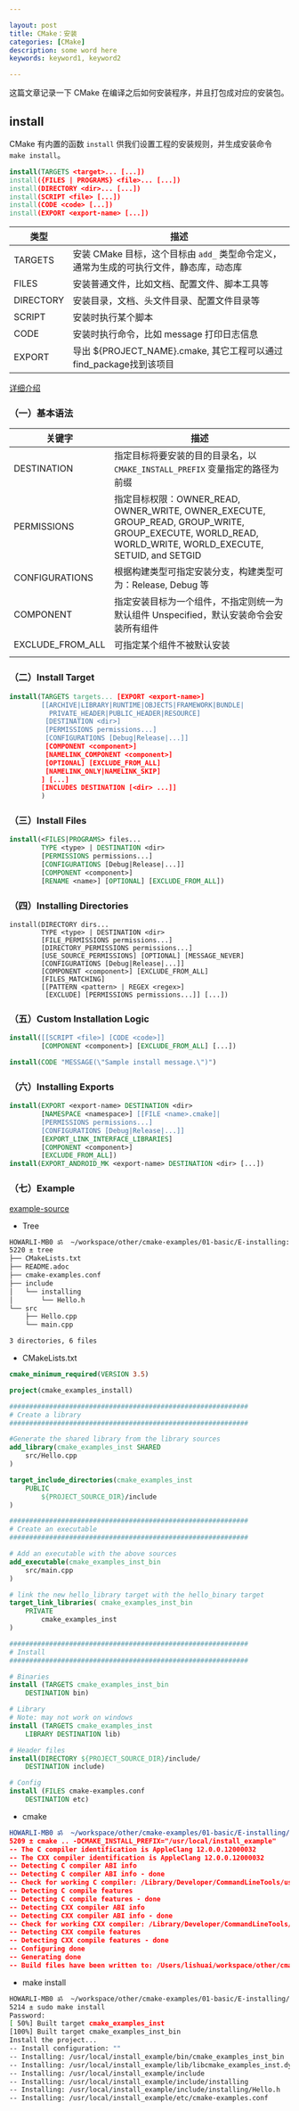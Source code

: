 ```yaml
---

layout: post
title: CMake：安装
categories: [CMake]
description: some word here
keywords: keyword1, keyword2

---
```


这篇文章记录一下 CMake 在编译之后如何安装程序，并且打包成对应的安装包。

## install

CMake 有内置的函数 `install` 供我们设置工程的安装规则，并生成安装命令 `make install`。

```cmake
install(TARGETS <target>... [...])
install({FILES | PROGRAMS} <file>... [...])
install(DIRECTORY <dir>... [...])
install(SCRIPT <file> [...])
install(CODE <code> [...])
install(EXPORT <export-name> [...])
```

| 类型      | 描述                                                         |
| --------- | ------------------------------------------------------------ |
| TARGETS   | 安装 CMake 目标，这个目标由 `add_` 类型命令定义，通常为生成的可执行文件，静态库，动态库 |
| FILES     | 安装普通文件，比如文档、配置文件、脚本工具等                 |
| DIRECTORY | 安装目录，文档、头文件目录、配置文件目录等                   |
| SCRIPT    | 安装时执行某个脚本                                           |
| CODE      | 安装时执行命令，比如 message 打印日志信息                    |
| EXPORT    | 导出 ${PROJECT_NAME}.cmake, 其它工程可以通过find_package找到该项目 |

[详细介绍](https://cmake.org/cmake/help/v3.19/command/install.html)

### （一）基本语法

| 关键字           | 描述                                                         |
| ---------------- | ------------------------------------------------------------ |
| DESTINATION      | 指定目标将要安装的目的目录名，以 `CMAKE_INSTALL_PREFIX` 变量指定的路径为前缀 |
| PERMISSIONS      | 指定目标权限：OWNER_READ, OWNER_WRITE, OWNER_EXECUTE, GROUP_READ, GROUP_WRITE, GROUP_EXECUTE, WORLD_READ, WORLD_WRITE, WORLD_EXECUTE, SETUID, and SETGID |
| CONFIGURATIONS   | 根据构建类型可指定安装分支，构建类型可为：Release, Debug 等  |
| COMPONENT        | 指定安装目标为一个组件，不指定则统一为默认组件 Unspecified，默认安装命令会安装所有组件 |
| EXCLUDE_FROM_ALL | 可指定某个组件不被默认安装                                   |
|                  |                                                              |

### （二）Install Target

```cmake
install(TARGETS targets... [EXPORT <export-name>]
        [[ARCHIVE|LIBRARY|RUNTIME|OBJECTS|FRAMEWORK|BUNDLE|
          PRIVATE_HEADER|PUBLIC_HEADER|RESOURCE]
         [DESTINATION <dir>]
         [PERMISSIONS permissions...]
         [CONFIGURATIONS [Debug|Release|...]]
         [COMPONENT <component>]
         [NAMELINK_COMPONENT <component>]
         [OPTIONAL] [EXCLUDE_FROM_ALL]
         [NAMELINK_ONLY|NAMELINK_SKIP]
        ] [...]
        [INCLUDES DESTINATION [<dir> ...]]
        )
```

### （三）Install Files

```cmake
install(<FILES|PROGRAMS> files...
        TYPE <type> | DESTINATION <dir>
        [PERMISSIONS permissions...]
        [CONFIGURATIONS [Debug|Release|...]]
        [COMPONENT <component>]
        [RENAME <name>] [OPTIONAL] [EXCLUDE_FROM_ALL])
```

### （四）Installing Directories

```
install(DIRECTORY dirs...
        TYPE <type> | DESTINATION <dir>
        [FILE_PERMISSIONS permissions...]
        [DIRECTORY_PERMISSIONS permissions...]
        [USE_SOURCE_PERMISSIONS] [OPTIONAL] [MESSAGE_NEVER]
        [CONFIGURATIONS [Debug|Release|...]]
        [COMPONENT <component>] [EXCLUDE_FROM_ALL]
        [FILES_MATCHING]
        [[PATTERN <pattern> | REGEX <regex>]
         [EXCLUDE] [PERMISSIONS permissions...]] [...])
```

### （五）Custom Installation Logic

```cmake
install([[SCRIPT <file>] [CODE <code>]]
        [COMPONENT <component>] [EXCLUDE_FROM_ALL] [...])
```

```cmake
install(CODE "MESSAGE(\"Sample install message.\")")
```

### （六）Installing Exports

```cmake
install(EXPORT <export-name> DESTINATION <dir>
        [NAMESPACE <namespace>] [[FILE <name>.cmake]|
        [PERMISSIONS permissions...]
        [CONFIGURATIONS [Debug|Release|...]]
        [EXPORT_LINK_INTERFACE_LIBRARIES]
        [COMPONENT <component>]
        [EXCLUDE_FROM_ALL])
install(EXPORT_ANDROID_MK <export-name> DESTINATION <dir> [...])
```

### （七）Example

[example-source](https://github.com/ttroy50/cmake-examples.git)

- Tree

```bash
HOWARLI-MB0 ॐ  ~/workspace/other/cmake-examples/01-basic/E-installing:(196d14h45m|git@master)
5220 ± tree
├── CMakeLists.txt
├── README.adoc
├── cmake-examples.conf
├── include
│   └── installing
│       └── Hello.h
└── src
    ├── Hello.cpp
    └── main.cpp

3 directories, 6 files
```

- CMakeLists.txt

```cmake
cmake_minimum_required(VERSION 3.5)

project(cmake_examples_install)

############################################################
# Create a library
############################################################

#Generate the shared library from the library sources
add_library(cmake_examples_inst SHARED
    src/Hello.cpp
)

target_include_directories(cmake_examples_inst
    PUBLIC 
        ${PROJECT_SOURCE_DIR}/include
)

############################################################
# Create an executable
############################################################

# Add an executable with the above sources
add_executable(cmake_examples_inst_bin
    src/main.cpp
)

# link the new hello_library target with the hello_binary target
target_link_libraries( cmake_examples_inst_bin
    PRIVATE 
        cmake_examples_inst
)

############################################################
# Install
############################################################

# Binaries
install (TARGETS cmake_examples_inst_bin
    DESTINATION bin)

# Library
# Note: may not work on windows
install (TARGETS cmake_examples_inst
    LIBRARY DESTINATION lib)

# Header files
install(DIRECTORY ${PROJECT_SOURCE_DIR}/include/ 
    DESTINATION include)

# Config
install (FILES cmake-examples.conf
    DESTINATION etc)
```

- cmake

```cmake
HOWARLI-MB0 ॐ  ~/workspace/other/cmake-examples/01-basic/E-installing/build:(196d14h44m|git@master)
5209 ± cmake .. -DCMAKE_INSTALL_PREFIX="/usr/local/install_example"                                                                                                                                      ⏎
-- The C compiler identification is AppleClang 12.0.0.12000032
-- The CXX compiler identification is AppleClang 12.0.0.12000032
-- Detecting C compiler ABI info
-- Detecting C compiler ABI info - done
-- Check for working C compiler: /Library/Developer/CommandLineTools/usr/bin/cc - skipped
-- Detecting C compile features
-- Detecting C compile features - done
-- Detecting CXX compiler ABI info
-- Detecting CXX compiler ABI info - done
-- Check for working CXX compiler: /Library/Developer/CommandLineTools/usr/bin/c++ - skipped
-- Detecting CXX compile features
-- Detecting CXX compile features - done
-- Configuring done
-- Generating done
-- Build files have been written to: /Users/lishuai/workspace/other/cmake-examples/01-basic/E-installing/build
```

- make install

```bash
HOWARLI-MB0 ॐ  ~/workspace/other/cmake-examples/01-basic/E-installing/build:(196d14h44m|git@master)
5214 ± sudo make install                                                                                                                                                                                 ⏎
Password:
[ 50%] Built target cmake_examples_inst
[100%] Built target cmake_examples_inst_bin
Install the project...
-- Install configuration: ""
-- Installing: /usr/local/install_example/bin/cmake_examples_inst_bin
-- Installing: /usr/local/install_example/lib/libcmake_examples_inst.dylib
-- Installing: /usr/local/install_example/include
-- Installing: /usr/local/install_example/include/installing
-- Installing: /usr/local/install_example/include/installing/Hello.h
-- Installing: /usr/local/install_example/etc/cmake-examples.conf
```





